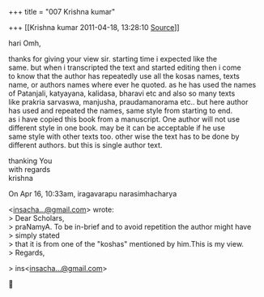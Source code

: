 +++
title = "007 Krishna kumar"

+++
[[Krishna kumar	2011-04-18, 13:28:10 [Source](https://groups.google.com/g/bvparishat/c/0tE7NQxD5fw)]]



hari Omh,

thanks for giving your view sir. starting time i expected like the  
same. but when i transcripted the text and started editing then i come  
to know that the author has repeatedly use all the kosas names, texts  
name, or authors names where ever he quoted. as he has used the names  
of Patanjali, katyayana, kalidasa, bharavi etc and also so many texts  
like prakria sarvaswa, manjusha, praudamanorama etc.. but here author  
has used and repeated the names, same style from starting to end.  
as i have copied this book from a manuscript. One author will not use  
different style in one book. may be it can be acceptable if he use  
same style with other texts too. other wise the text has to be done by  
different authors. but this is single author text.

thanking You  
with regards  
krishna

  
On Apr 16, 10:33am, iragavarapu narasimhacharya

  
\<[insacha...@gmail.com]()\> wrote:  
\> Dear Scholars,  
\> praNamyA. To be in-brief and to avoid repetition the author might have  
\> simply stated  
\> that it is from one of the "koshas" mentioned by him.This is my view.  
\> Regards,  

\> ins\<[insacha...@gmail.com]()\>



